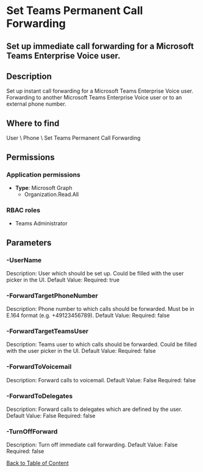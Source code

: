 # Set Teams Permanent Call Forwarding

## Set up immediate call forwarding for a Microsoft Teams Enterprise Voice user.

## Description
Set up instant call forwarding for a Microsoft Teams Enterprise Voice user. Forwarding to another Microsoft Teams Enterprise Voice user or to an external phone number.

## Where to find
User \ Phone \ Set Teams Permanent Call Forwarding

## Permissions
### Application permissions
- **Type**: Microsoft Graph
  - Organization.Read.All

### RBAC roles
- Teams Administrator


## Parameters
### -UserName
Description: User which should be set up. Could be filled with the user picker in the UI.
Default Value: 
Required: true

### -ForwardTargetPhoneNumber
Description: Phone number to which calls should be forwarded. Must be in E.164 format (e.g. +49123456789).
Default Value: 
Required: false

### -ForwardTargetTeamsUser
Description: Teams user to which calls should be forwarded. Could be filled with the user picker in the UI.
Default Value: 
Required: false

### -ForwardToVoicemail
Description: Forward calls to voicemail.
Default Value: False
Required: false

### -ForwardToDelegates
Description: Forward calls to delegates which are defined by the user.
Default Value: False
Required: false

### -TurnOffForward
Description: Turn off immediate call forwarding.
Default Value: False
Required: false


[Back to Table of Content](../../../README.md)

